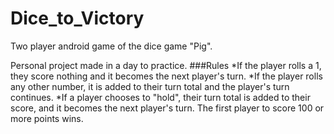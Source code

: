 # Dice_to_Victory
Two player android game of the dice game "Pig".

Personal project made in a day to practice.
###Rules
*If the player rolls a 1, they score nothing and it becomes the next player's turn.
*If the player rolls any other number, it is added to their turn total and the player's turn continues.
*If a player chooses to "hold", their turn total is added to their score, and it becomes the next player's turn.
The first player to score 100 or more points wins.

